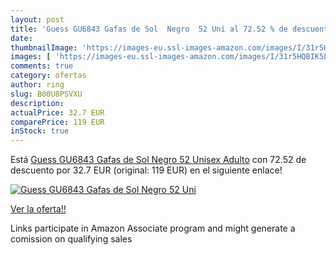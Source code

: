 ```yaml
---
layout: post
title: 'Guess GU6843 Gafas de Sol  Negro  52 Uni al 72.52 % de descuento'
date: 
thumbnailImage: 'https://images-eu.ssl-images-amazon.com/images/I/31r5HQBIK5L._SL200_.jpg'
images: [ 'https://images-eu.ssl-images-amazon.com/images/I/31r5HQBIK5L._SL200_.jpg' ]
comments: true
category: ofertas
author: ring
slug: B00U8PSVXU
description:
actualPrice: 32.7 EUR
comparePrice: 119 EUR
inStock: true
---
```


Está [Guess GU6843 Gafas de Sol  Negro  52 Unisex Adulto](https://www.amazon.es/dp/B00U8PSVXU/?tag=tolees-21) con 72.52 de descuento por 32.7 EUR (original: 119 EUR) en el siguiente enlace!

[![Guess GU6843 Gafas de Sol  Negro  52 Uni](https://images-eu.ssl-images-amazon.com/images/I/31r5HQBIK5L._SL200_.jpg)](https://www.amazon.es/dp/B00U8PSVXU/?tag=tolees-21)

[Ver la oferta!!](https://www.amazon.es/dp/B00U8PSVXU/?tag=tolees-21)

Links participate in Amazon Associate program and might generate a comission on qualifying sales


